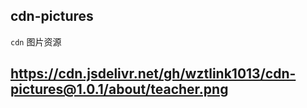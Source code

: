 ## cdn-pictures

`cdn` 图片资源

## https://cdn.jsdelivr.net/gh/wztlink1013/cdn-pictures@1.0.1/about/teacher.png
